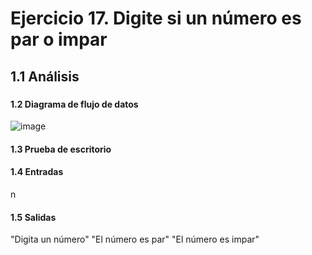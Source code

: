 # Ejercicio 17. Digite si un número es par o impar
## 1.1 Análisis
###
#### 1.2 Diagrama de flujo de datos
![image](https://user-images.githubusercontent.com/113397533/190950860-9efaca75-0ca5-462e-a6c6-3c53119de80a.png)
#### 1.3 Prueba de escritorio
#### 1.4 Entradas
n
#### 1.5 Salidas
"Digita un número" "El número es par" "El número es impar"
